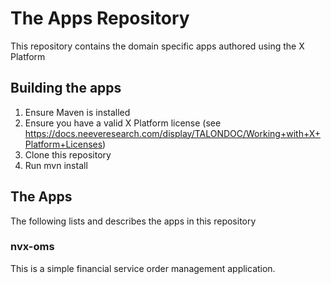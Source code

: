 # The Apps Repository

This repository contains the domain specific apps authored using the X Platform

## Building the apps
1. Ensure Maven is installed
2. Ensure you have a valid X Platform license (see https://docs.neeveresearch.com/display/TALONDOC/Working+with+X+Platform+Licenses)
2. Clone this repository
3. Run mvn install

## The Apps
The following lists and describes the apps in this repository

### nvx-oms
This is a simple financial service order management application. 
